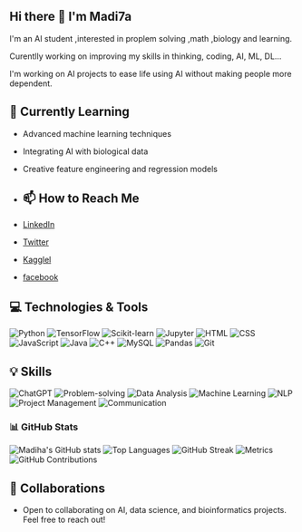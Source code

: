 ## Hi there 👋 I'm Madi7a 
I'm an AI student ,interested in proplem solving ,math ,biology and learning.

Curentlly working on improving my skills in thinking, coding, AI, ML, DL...

 I'm working on AI projects to ease life using AI without making people more dependent.

 ## 🌱 Currently Learning
- Advanced machine learning techniques
- Integrating AI with biological data
- Creative feature engineering and regression models

- ## 📫 How to Reach Me
- [LinkedIn](https://www.linkedin.com/in/madihasaeid)
- [Twitter](https://x.com/madiha80118057)
- [Kagglel](https:/www.kaggle.com/madihasaeidfarouq)
- [facebook](https://www.facebook.com/madihasaeid1712) 


## 💻 Technologies & Tools
![Python](https://img.shields.io/badge/Python-3776AB?style=flat&logo=python&logoColor=white)
![TensorFlow](https://img.shields.io/badge/TensorFlow-FF6F00?style=flat&logo=tensorflow&logoColor=white)
![Scikit-learn](https://img.shields.io/badge/Scikit--learn-F7931E?style=flat&logo=scikit-learn&logoColor=white)
![Jupyter](https://img.shields.io/badge/Jupyter-F37626?style=flat&logo=jupyter&logoColor=white)
![HTML](https://img.shields.io/badge/HTML-E34F26?style=flat&logo=html5&logoColor=white)
![CSS](https://img.shields.io/badge/CSS-1572B6?style=flat&logo=css3&logoColor=white)
![JavaScript](https://img.shields.io/badge/JavaScript-F7DF1E?style=flat&logo=javascript&logoColor=black)
![Java](https://img.shields.io/badge/Java-007396?style=flat&logo=java&logoColor=white)
![C++](https://img.shields.io/badge/C++-00599C?style=flat&logo=cplusplus&logoColor=white)
![MySQL](https://img.shields.io/badge/MySQL-4479A1?style=flat&logo=mysql&logoColor=white)
![Pandas](https://img.shields.io/badge/Pandas-150458?style=flat&logo=pandas&logoColor=white)
![Git](https://img.shields.io/badge/Git-F05032?style=flat&logo=git&logoColor=white)

## 💡 Skills
![ChatGPT](https://img.shields.io/badge/ChatGPT-00A3E0?style=flat&logo=openai&logoColor=white)
![Problem-solving](https://img.shields.io/badge/Problem--Solving-4D7A8C?style=flat&logo=brain&logoColor=white)
![Data Analysis](https://img.shields.io/badge/Data--Analysis-4B92DB?style=flat&logo=python&logoColor=white)
![Machine Learning](https://img.shields.io/badge/Machine--Learning-F7A85C?style=flat&logo=tensorflow&logoColor=white)
![NLP](https://img.shields.io/badge/NLP-3C3C3C?style=flat&logo=python&logoColor=white)
![Project Management](https://img.shields.io/badge/Project--Management-0C6C8A?style=flat&logo=trello&logoColor=white)
![Communication](https://img.shields.io/badge/Communication-1D4D7A?style=flat&logo=slack&logoColor=white)


### 📊 GitHub Stats
![Madiha's GitHub stats](https://github-readme-stats.vercel.app/api?username=madi7a&show_icons=true&count_private=true&hide_title=true&hide=prs&theme=dark)
![Top Languages](https://github-readme-stats.vercel.app/api/top-langs/?username=madi7a&layout=compact&theme=dark)
![GitHub Streak](https://github-readme-streak-stats.herokuapp.com/?user=madi7a&theme=dark)
![Metrics](https://metrics.lecoq.io/madi7a?template=classic&base.indepth=false&base.hireable=false&base.skip=false&languages=1&languages.ignored=html&languages.colors=github&languages.threshold=0%25&config.timezone=Asia%2FCairo)
![GitHub Contributions](https://activity-graph.herokuapp.com/graph?username=madi7a&theme=react-dark)

## 🤝 Collaborations
- Open to collaborating on AI, data science, and bioinformatics projects. Feel free to reach out!
